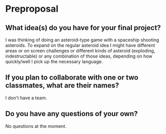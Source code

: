 # Preproposal

## What idea(s) do you have for your final project?

I was thinking of doing an asteroid-type game with a spaceship shooting asteroids. To expand on the regular asteroid idea I might have different areas or on screen challenges or different kinds of asteroid (exploding, indestructable) or any combination of those ideas, depending on how quickly/well I pick up the necessary language.

## If you plan to collaborate with one or two classmates, what are their names?

I don't have a team.

## Do you have any questions of your own?

No questions at the moment.

